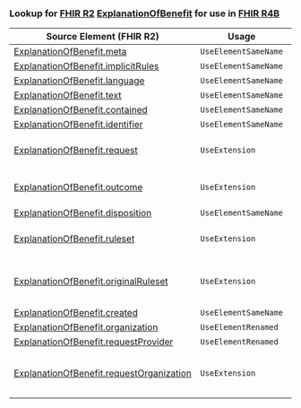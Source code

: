 ### Lookup for [FHIR R2](https://hl7.org/fhir/DSTU2/) [ExplanationOfBenefit](https://hl7.org/fhir/DSTU2/ExplanationOfBenefit.html) for use in [FHIR R4B](https://hl7.org/fhir/R4B/)

| Source Element (FHIR R2) | Usage | Target |
| -------------- | ----- | ------ |
| [ExplanationOfBenefit.meta](https://hl7.org/fhir/DSTU2/ExplanationOfBenefit.html#resource) | `UseElementSameName` | [ExplanationOfBenefit.meta](https://hl7.org/fhir/R4B/ExplanationOfBenefit.html#resource) |
| [ExplanationOfBenefit.implicitRules](https://hl7.org/fhir/DSTU2/ExplanationOfBenefit.html#resource) | `UseElementSameName` | [ExplanationOfBenefit.implicitRules](https://hl7.org/fhir/R4B/ExplanationOfBenefit.html#resource) |
| [ExplanationOfBenefit.language](https://hl7.org/fhir/DSTU2/ExplanationOfBenefit.html#resource) | `UseElementSameName` | [ExplanationOfBenefit.language](https://hl7.org/fhir/R4B/ExplanationOfBenefit.html#resource) |
| [ExplanationOfBenefit.text](https://hl7.org/fhir/DSTU2/ExplanationOfBenefit.html#resource) | `UseElementSameName` | [ExplanationOfBenefit.text](https://hl7.org/fhir/R4B/ExplanationOfBenefit.html#resource) |
| [ExplanationOfBenefit.contained](https://hl7.org/fhir/DSTU2/ExplanationOfBenefit.html#resource) | `UseElementSameName` | [ExplanationOfBenefit.contained](https://hl7.org/fhir/R4B/ExplanationOfBenefit.html#resource) |
| [ExplanationOfBenefit.identifier](https://hl7.org/fhir/DSTU2/ExplanationOfBenefit.html#resource) | `UseElementSameName` | [ExplanationOfBenefit.identifier](https://hl7.org/fhir/R4B/ExplanationOfBenefit.html#resource) |
| [ExplanationOfBenefit.request](https://hl7.org/fhir/DSTU2/ExplanationOfBenefit.html#resource) | `UseExtension` | [http://hl7.org/fhir/1.0/StructureDefinition/extension-ExplanationOfBenefit.request](StructureDefinition-ext-R2-ExplanationOfBenefit.request.html) |
| [ExplanationOfBenefit.outcome](https://hl7.org/fhir/DSTU2/ExplanationOfBenefit.html#resource) | `UseExtension` | [http://hl7.org/fhir/1.0/StructureDefinition/extension-ExplanationOfBenefit.outcome](StructureDefinition-ext-R2-ExplanationOfBenefit.outcome.html) |
| [ExplanationOfBenefit.disposition](https://hl7.org/fhir/DSTU2/ExplanationOfBenefit.html#resource) | `UseElementSameName` | [ExplanationOfBenefit.disposition](https://hl7.org/fhir/R4B/ExplanationOfBenefit.html#resource) |
| [ExplanationOfBenefit.ruleset](https://hl7.org/fhir/DSTU2/ExplanationOfBenefit.html#resource) | `UseExtension` | [http://hl7.org/fhir/1.0/StructureDefinition/extension-ExplanationOfBenefit.ruleset](StructureDefinition-ext-R2-ExplanationOfBenefit.ruleset.html) |
| [ExplanationOfBenefit.originalRuleset](https://hl7.org/fhir/DSTU2/ExplanationOfBenefit.html#resource) | `UseExtension` | [http://hl7.org/fhir/1.0/StructureDefinition/extension-ExplanationOfBenefit.originalRuleset](StructureDefinition-ext-R2-ExplanationOfBenefit.originalRuleset.html) |
| [ExplanationOfBenefit.created](https://hl7.org/fhir/DSTU2/ExplanationOfBenefit.html#resource) | `UseElementSameName` | [ExplanationOfBenefit.created](https://hl7.org/fhir/R4B/ExplanationOfBenefit.html#resource) |
| [ExplanationOfBenefit.organization](https://hl7.org/fhir/DSTU2/ExplanationOfBenefit.html#resource) | `UseElementRenamed` | [ExplanationOfBenefit.provider](https://hl7.org/fhir/R4B/ExplanationOfBenefit.html#resource) |
| [ExplanationOfBenefit.requestProvider](https://hl7.org/fhir/DSTU2/ExplanationOfBenefit.html#resource) | `UseElementRenamed` | [ExplanationOfBenefit.provider](https://hl7.org/fhir/R4B/ExplanationOfBenefit.html#resource) |
| [ExplanationOfBenefit.requestOrganization](https://hl7.org/fhir/DSTU2/ExplanationOfBenefit.html#resource) | `UseExtension` | [http://hl7.org/fhir/1.0/StructureDefinition/extension-ExplanationOfBenefit.requestOrganization](StructureDefinition-ext-R2-ExplanationOfBenefit.requestOrganization.html) |
